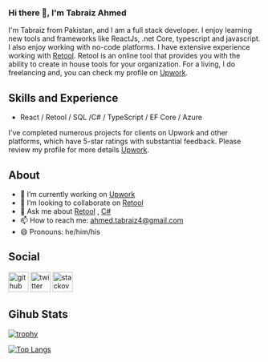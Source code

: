 ### Hi there 👋, I'm Tabraiz Ahmed
I'm Tabraiz from Pakistan, and I am a full stack developer. I enjoy learning new tools and frameworks like ReactJs, .net Core, typescript and javascript. I also enjoy working with no-code platforms. I have extensive experience working with [Retool](https://retool.com). Retool is an online tool that provides you with the ability to create in house tools for your organization. For a living, I do freelancing and, you can check my profile on [Upwork](https://www.upwork.com/freelancers/~0106dee6f180cc232d).

## Skills and Experience

* React / Retool / SQL /C# / TypeScript / EF Core / Azure

I've completed numerous projects for clients on Upwork and other platforms, which have 5-star ratings with substantial feedback. Please review my profile for more details [Upwork](https://www.upwork.com/freelancers/~0106dee6f180cc232d).

## About

- 🔭 I’m currently working on [Upwork](https://www.upwork.com/freelancers/~0106dee6f180cc232d) 
- 👯 I’m looking to collaborate on [Retool](https://retool.com) 
- 💬 Ask me about [Retool](https://retool.com) , [C#](https://docs.microsoft.com/en-us/dotnet/csharp/)
- 📫 How to reach me: ahmed.tabraiz4@gmail.com 
- 😄 Pronouns: he/him/his 

## Social

[<img src='https://cdn.jsdelivr.net/npm/simple-icons@3.0.1/icons/github.svg' alt='github' height='40'>](https://github.com/tabraizahmed)  [<img src='https://cdn.jsdelivr.net/npm/simple-icons@3.0.1/icons/twitter.svg' alt='twitter' height='40'>](https://twitter.com/tabraiz100)  [<img src='https://cdn.jsdelivr.net/npm/simple-icons@3.0.1/icons/stackoverflow.svg' alt='stackoverflow' height='40'>](https://stackoverflow.com/users/2912929)  

## Gihub Stats
[![trophy](https://github-profile-trophy.vercel.app/?username=tabraizahmed)](https://github.com/ryo-ma/github-profile-trophy)

[![Top Langs](https://github-readme-stats.vercel.app/api/top-langs/?username=tabraizahmed)](https://github.com/anuraghazra/github-readme-stats)

